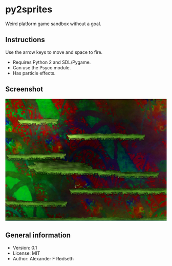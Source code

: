 py2sprites
==========

Weird platform game sandbox without a goal.

Instructions
------------

Use the arrow keys to move and space to fire.

* Requires Python 2 and SDL/Pygame.
* Can use the Psyco module.
* Has particle effects.

Screenshot
----------

![](screenshots/31-07-13.png)

General information
-------------------

* Version: 0.1
* License: MIT
* Author: Alexander F Rødseth


